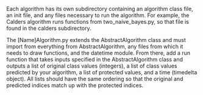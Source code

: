 Each algorithm has its own subdirectory containing an algorithm class file, an init file, and any files necessary to run the algorithm. For example, the Calders algorithm runs functions from two_naive_bayes.py, so that file is found in the calders subdirectory.

The [Name]Algorithm.py extends the AbstractAlgorithm class and must import from everything from AbstractAlgorithm, any files from which it needs to draw functions, and the datetime module. From there, add a run function that takes inputs specified in the AbstractAlgorithm class and outputs a list of original class values (integers), a list of class values predicted by your algorithm, a list of protected values, and a time (timedelta object). All lists should have the same ordering so that the original and predicted indices match up with the protected indices.
